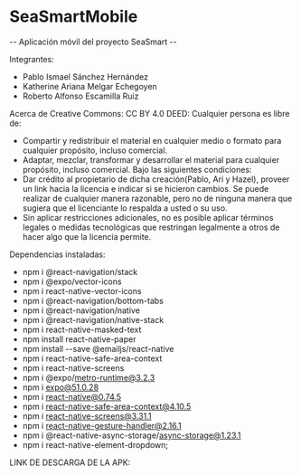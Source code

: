 # SeaSmartMobile
-- Aplicación móvil del proyecto SeaSmart --

Integrantes: 
* Pablo Ismael Sánchez Hernández
* Katherine Ariana Melgar Echegoyen
* Roberto Alfonso Escamilla Ruiz

  
Acerca de Creative Commons: 
CC BY 4.0 DEED: Cualquier persona es libre de:
* Compartir y redistribuir el material en cualquier medio o formato para cualquier propósito, incluso comercial.
* Adaptar, mezclar, transformar y desarrollar el material para cualquier propósito, incluso comercial. Bajo las siguientes condiciones:
* Dar  crédito  al propietario  de  dicha  creación(Pablo,  Ari  y  Hazel), proveer un link hacia la licencia e     indicar si se hicieron cambios. Se puede realizar de cualquier manera razonable, pero no de ninguna manera que    sugiera que el licenciante lo respalda a usted o su uso.
* Sin aplicar restricciones adicionales, no es posible aplicar términos legales o medidas tecnológicas que          restringan legalmente a otros de hacer algo que la licencia permite.
  
Dependencias instaladas:
* npm i @react-navigation/stack
* npm i @expo/vector-icons
* npm i react-native-vector-icons
* npm i @react-navigation/bottom-tabs
* npm i @react-navigation/native
* npm i @react-navigation/native-stack
* npm i react-native-masked-text
* npm install react-native-paper
* npm install --save @emailjs/react-native
* npm i react-native-safe-area-context
* npm i react-native-screens
* npm i @expo/metro-runtime@3.2.3
* npm i expo@51.0.28
* npm i react-native@0.74.5
* npm i react-native-safe-area-context@4.10.5
* npm i react-native-screens@3.31.1
* npm i react-native-gesture-handler@2.16.1
* npm i @react-native-async-storage/async-storage@1.23.1
* npm i react-native-element-dropdown;

LINK DE DESCARGA DE LA APK: 
